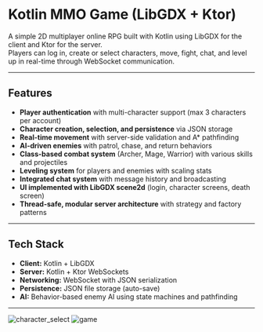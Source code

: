# Kotlin MMO Game (LibGDX + Ktor)

A simple 2D multiplayer online RPG built with Kotlin using LibGDX for the client and Ktor for the server.  
Players can log in, create or select characters, move, fight, chat, and level up in real-time through WebSocket communication.

---

## Features

- **Player authentication** with multi-character support (max 3 characters per account)  
- **Character creation, selection, and persistence** via JSON storage  
- **Real-time movement** with server-side validation and A* pathfinding  
- **AI-driven enemies** with patrol, chase, and return behaviors  
- **Class-based combat system** (Archer, Mage, Warrior) with various skills and projectiles  
- **Leveling system** for players and enemies with scaling stats  
- **Integrated chat system** with message history and broadcasting  
- **UI implemented with LibGDX scene2d** (login, character screens, death screen)  
- **Thread-safe, modular server architecture** with strategy and factory patterns  

---

## Tech Stack

- **Client:** Kotlin + LibGDX  
- **Server:** Kotlin + Ktor WebSockets  
- **Networking:** WebSocket with JSON serialization  
- **Persistence:** JSON file storage (auto-save)  
- **AI:** Behavior-based enemy AI using state machines and pathfinding  

---

![character_select](https://github.com/user-attachments/assets/9899cc8e-88b3-4f78-a8cd-098edb64d6fd)
![game](https://github.com/user-attachments/assets/d02c3e9a-8687-4437-a160-cf128019eae3)

